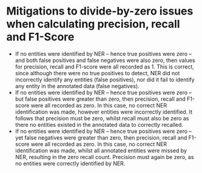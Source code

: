 # Mitigations to divide-by-zero issues when calculating precision, recall and F1-Score

- If no entities were identified by NER – hence true positives were zero – and both false positives and false negatives were also zero, then values for precision, recall and F1-score were all recorded as 1. This is correct, since although there were no true positives to detect, NER did not incorrectly identify any entities (false positives), nor did it fail to identify any entity in the annotated data (false negatives).
- If no entities were identified by NER – hence true positives were zero – but false positives were greater than zero, then precision, recall and F1-score were all recorded as zero. In this case, no correct NER identification was made, however entities were incorrectly identified. It follows that precision must be zero, whilst recall must also be zero as there no entities existed in the annotated data to correctly recalled.
- If no entities were identified by NER – hence true positives were zero – yet false negatives were greater than zero, then precision, recall and F1-score were all recorded as zero. In this case, no correct NER identification was made, whilst all annotated entities were missed by NER, resulting in the zero recall count. Precision must again be zero, as no entities were correctly identified by NER.
